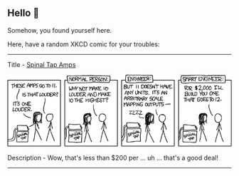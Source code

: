 ## Hello 👀

Somehow, you found yourself here.

Here, have a random XKCD comic for your troubles:

-----------------------------------

Title - [Spinal Tap Amps](https://xkcd.com/670)

![Spinal Tap Amps](./random_comic.png)

Description - Wow, that's less than $200 per ... uh ... that's a good deal!

-----------------------------------